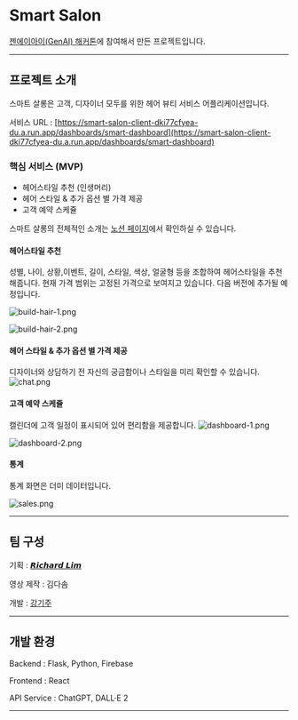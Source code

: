 # Smart Salon
[젠에이아이(GenAI) 해커톤](https://slashpage.com/genai)에 참여해서 만든 프로젝트입니다. 

---
## 프로젝트 소개

스마트 살롱은 고객, 디자이너 모두를 위한 헤어 뷰티 서비스 어플리케이션입니다.

서비스 URL : [https://smart-salon-client-dki77cfyea-du.a.run.app/dashboards/smart-dashboard](https://smart-salon-client-dki77cfyea-du.a.run.app/dashboards/smart-dashboard)

### 핵심 서비스 (MVP)
- 헤어스타일 추천 (인생머리)
- 헤어 스타일 & 추가 옵션 별 가격 제공
- 고객 예약 스케쥴

스마트 살롱의 전체적인 소개는 [노션 페이지](https://datarichard.notion.site/Smart-Salon-f794cb7a59734340a7682735c97158fd)에서 확인하실 수 있습니다.

#### 헤어스타일 추천
성별, 나이, 상황,이벤트, 길이, 스타일, 색상, 얼굴형 등을 조합하여 헤어스타일을 추천해줍니다.
현재 가격 범위는 고정된 가격으로 보여지고 있습니다. 다음 버전에 추가될 예정입니다.

![build-hair-1.png](readme_image%2Fbuild-hair-1.png)

![build-hair-2.png](readme_image%2Fbuild-hair-2.png)

#### 헤어 스타일 & 추가 옵션 별 가격 제공
디자이너와 상담하기 전 자신의 궁금함이나 스타일을 미리 확인할 수 있습니다.
![chat.png](readme_image%2Fchat.png)

#### 고객 예약 스케쥴
캘린더에 고객 일정이 표시되어 있어 편리함을 제공합니다.
![dashboard-1.png](readme_image%2Fdashboard-1.png)

![dashboard-2.png](readme_image%2Fdashboard-2.png)

#### 통계
통계 화면은 더미 데이터입니다.

![sales.png](readme_image%2Fsales.png)

----

## 팀 구성

기획 : [𝙍𝙞𝙘𝙝𝙖𝙧𝙙 𝙇𝙞𝙢](https://www.linkedin.com/in/datarichard/)

영상 제작 : 김다솜

개발 : [강기주](https://www.linkedin.com/in/gi-ju-kang-50203b202/)

---

## 개발 환경
Backend : Flask, Python, Firebase

Frontend : React

API Service : ChatGPT, DALL·E 2

---

